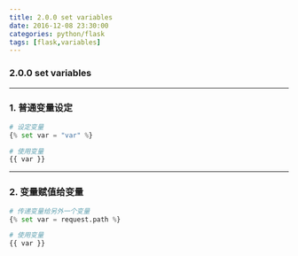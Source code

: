 ```yaml
---
title: 2.0.0 set variables
date: 2016-12-08 23:30:00
categories: python/flask
tags: [flask,variables]
---
```

### 2.0.0 set variables

---

### 1. 普通变量设定
``` python
# 设定变量
{% set var = "var" %}

# 使用变量
{{ var }}
```

---

### 2. 变量赋值给变量
``` python
# 传递变量给另外一个变量
{% set var = request.path %}

# 使用变量
{{ var }}
```
